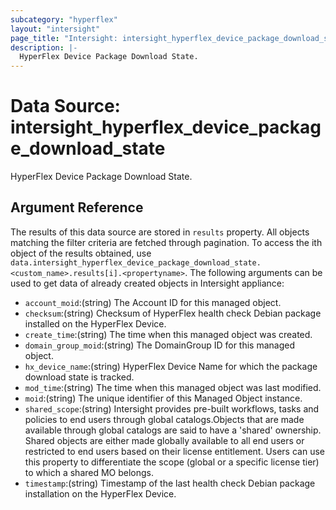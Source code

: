 ```yaml
---
subcategory: "hyperflex"
layout: "intersight"
page_title: "Intersight: intersight_hyperflex_device_package_download_state"
description: |-
  HyperFlex Device Package Download State.
---
```


# Data Source: intersight_hyperflex_device_package_download_state
HyperFlex Device Package Download State.
## Argument Reference
The results of this data source are stored in `results` property.
All objects matching the filter criteria are fetched through pagination.
To access the ith object of the results obtained, use `data.intersight_hyperflex_device_package_download_state.<custom_name>.results[i].<propertyname>`.
The following arguments can be used to get data of already created objects in Intersight appliance:
* `account_moid`:(string) The Account ID for this managed object. 
* `checksum`:(string) Checksum of HyperFlex health check Debian package installed on the HyperFlex Device. 
* `create_time`:(string) The time when this managed object was created. 
* `domain_group_moid`:(string) The DomainGroup ID for this managed object. 
* `hx_device_name`:(string) HyperFlex Device Name for which the package download state is tracked. 
* `mod_time`:(string) The time when this managed object was last modified. 
* `moid`:(string) The unique identifier of this Managed Object instance. 
* `shared_scope`:(string) Intersight provides pre-built workflows, tasks and policies to end users through global catalogs.Objects that are made available through global catalogs are said to have a 'shared' ownership. Shared objects are either made globally available to all end users or restricted to end users based on their license entitlement. Users can use this property to differentiate the scope (global or a specific license tier) to which a shared MO belongs. 
* `timestamp`:(string) Timestamp of the last health check Debian package installation on the HyperFlex Device. 
 